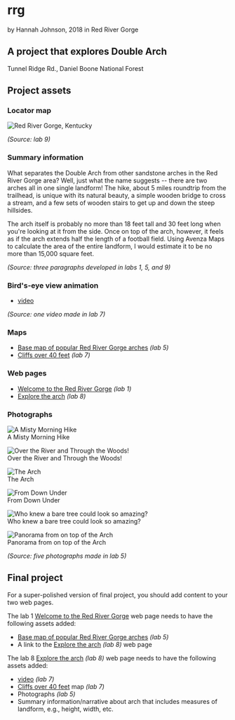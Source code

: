 # rrg
 by Hannah Johnson, 2018 in Red River Gorge

## A project that explores Double Arch 
 Tunnel Ridge Rd., Daniel Boone National Forest

## Project assets

### Locator map

![Red River Gorge, Kentucky](elevation/locator.jpg)

*(Source: lab 9)*

### Summary information 

What separates the Double Arch from other sandstone arches in the Red River Gorge area? Well, just what the name suggests -- there are two arches all in one single landform! The hike, about 5 miles roundtrip from the trailhead, is unique with its natural beauty, a simple wooden bridge to cross a stream, and a few sets of wooden stairs to get up and down the steep hillsides.

The arch itself is probably no more than 18 feet tall and 30 feet long when you're looking at it from the side. Once on top of the arch, however, it feels as if the arch extends half the length of a football field. Using Avenza Maps to calculate the area of the entire landform, I would estimate it to be no more than 15,000 square feet. 

*(Source: three paragraphs developed in labs 1, 5, and 9)*


### Bird's-eye view animation

* [video](https://youtu.be/KNF0ZVhHLkQ)

*(Source: one video made in lab 7)*

### Maps 

* [Base map of popular Red River Gorge arches](basemap/arches.pdf) *(lab 5)*
* [Cliffs over 40 feet](elevation/Lab7.jpg) *(lab 7)*

### Web pages 

* [Welcome to the Red River Gorge](../index.html) *(lab 1)*
* [Explore the arch](../map.html) *(lab 8)*

### Photographs

![A Misty Morning Hike](basemap/th_misty.jpg)    
A Misty Morning Hike

![Over the River and Through the Woods!](basemap/th_bridge.jpg)     
Over the River and Through the Woods!

![The Arch](basemap/th_thearch.jpg)    
The Arch

![From Down Under](basemap/th_viewfromunder.jpg)    
From Down Under

![Who knew a bare tree could look so amazing?](basemap/th_tree.jpg)    
Who knew a bare tree could look so amazing?

![Panorama from on top of the Arch](basemap/th_pano.jpg)    
Panorama from on top of the Arch


*(Source: five photographs made in lab 5)*

## Final project 

For a super-polished version of final project, you should add content to your two web pages.

The lab 1 [Welcome to the Red River Gorge](../index.html) web page needs to have the following assets added:

* [Base map of popular Red River Gorge arches](basemap/arches.pdf) *(lab 5)*
* A link to the [Explore the arch](#) *(lab 8)* web page


The lab 8 [Explore the arch](#) *(lab 8)* web page needs to have the following assets added:

* [video](https://youtu.be/KNF0ZVhHLkQ) *(lab 7)*
* [Cliffs over 40 feet](elevation/Lab7.jpg) map *(lab 7)*
* Photographs *(lab 5)*
* Summary information/narrative about arch that includes measures of landform, e.g., height, width, etc. 